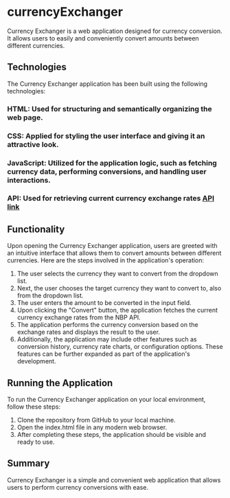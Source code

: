 # currencyExchanger
Currency Exchanger is a web application designed for currency conversion. It allows users to easily and conveniently convert amounts between different currencies.

## Technologies
The Currency Exchanger application has been built using the following technologies:

### HTML: Used for structuring and semantically organizing the web page.
### CSS: Applied for styling the user interface and giving it an attractive look.
### JavaScript: Utilized for the application logic, such as fetching currency data, performing conversions, and handling user interactions.
### API: Used for retrieving current currency exchange rates [API link](https://exchangerate.host/#/)

## Functionality
Upon opening the Currency Exchanger application, users are greeted with an intuitive interface that allows them to convert amounts between different currencies. Here are the steps involved in the application's operation:

1. The user selects the currency they want to convert from the dropdown list.
2. Next, the user chooses the target currency they want to convert to, also from the dropdown list.
3. The user enters the amount to be converted in the input field.
4. Upon clicking the "Convert" button, the application fetches the current currency exchange rates from the NBP API.
5. The application performs the currency conversion based on the exchange rates and displays the result to the user.
6. Additionally, the application may include other features such as conversion history, currency rate charts, or configuration options. These features can be further expanded as part of the application's development.

## Running the Application
To run the Currency Exchanger application on your local environment, follow these steps:

1. Clone the repository from GitHub to your local machine.
2. Open the index.html file in any modern web browser.
3. After completing these steps, the application should be visible and ready to use.

## Summary
Currency Exchanger is a simple and convenient web application that allows users to perform currency conversions with ease.
